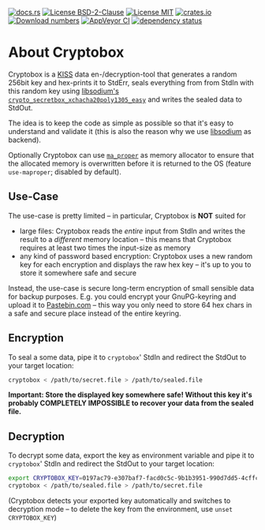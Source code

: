 [![docs.rs](https://docs.rs/cryptobox/badge.svg)](https://docs.rs/cryptobox)
[![License BSD-2-Clause](https://img.shields.io/badge/License-BSD--2--Clause-blue.svg)](https://opensource.org/licenses/BSD-2-Clause)
[![License MIT](https://img.shields.io/badge/License-MIT-blue.svg)](https://opensource.org/licenses/MIT)
[![crates.io](https://img.shields.io/crates/v/cryptobox.svg)](https://crates.io/crates/cryptobox)
[![Download numbers](https://img.shields.io/crates/d/cryptobox.svg)](https://crates.io/crates/cryptobox)
[![AppVeyor CI](https://ci.appveyor.com/api/projects/status/github/KizzyCode/Cryptobox-rust?svg=true)](https://ci.appveyor.com/project/KizzyCode/Cryptobox-rust)
[![dependency status](https://deps.rs/crate/cryptobox/0.2.0/status.svg)](https://deps.rs/crate/cryptobox/0.2.0)



# About Cryptobox
Cryptobox is a [KISS](https://en.wikipedia.org/wiki/KISS_principle) data en-/decryption-tool that generates a random
256bit key and hex-prints it to StdErr, seals everything from from StdIn with this random key using
[libsodium's `crypto_secretbox_xchacha20poly1305_easy`](https://download.libsodium.org/doc/secret-key_cryptography/authenticated_encryption)
and writes the sealed data to StdOut.

The idea is to keep the code as simple as possible so that it's easy to understand and validate it (this is also the
reason why we use [libsodium](https://libsodium.org) as backend).

Optionally Cryptobox can use [`ma_proper`](https://crates.io/crates/ma_proper) as memory allocator to ensure that the
allocated memory is overwritten before it is returned to the OS (feature `use-maproper`; disabled by default).


## Use-Case
The use-case is pretty limited – in particular, Cryptobox is __NOT__ suited for
 - large files: Cryptobox reads the _entire_ input from StdIn and writes the result to a _different_ memory location –
   this means that Cryptobox requires at least two times the input-size as memory
 - any kind of password based encryption: Cryptobox uses a new random key for each encryption and displays the raw hex
   key – it's up to you to store it somewhere safe and secure

Instead, the use-case is secure long-term encryption of small sensible data for backup purposes. E.g. you could encrypt
your GnuPG-keyring and upload it to [Pastebin.com](https://pastebin.com) – this way you only need to store 64 hex chars
in a safe and secure place instead of the entire keyring.


## Encryption
To seal a some data, pipe it to `cryptobox`' StdIn and redirect the StdOut to your target location:
```sh
cryptobox < /path/to/secret.file > /path/to/sealed.file
```

__Important: Store the displayed key somewhere safe! Without this key it's probably COMPLETELY IMPOSSIBLE to recover
your data from the sealed file.__


## Decryption
To decrypt some data, export the key as environment variable and pipe it to `cryptobox`' StdIn and redirect the StdOut
to your target location:
```sh
export CRYPTOBOX_KEY=0197ac79-e307baf7-facd0c5c-9b1b3951-990d7dd5-4cffc259-fd6ac95c-2f3b1a1c
cryptobox < /path/to/sealed.file > /path/to/secret.file
```

(Cryptobox detects your exported key automatically and switches to decryption mode – to delete the key from the
environment, use `unset CRYPTOBOX_KEY`)
